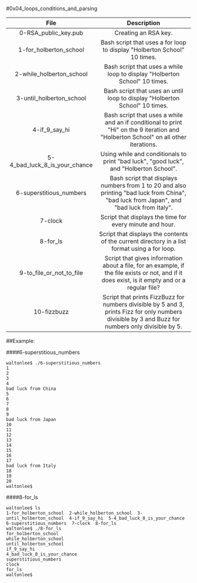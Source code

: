 #0x04_loops_conditions_and_parsing

|		 File				|		   Description			    |
| :-----------------------------------------: | :-----------------------------------------------: |
| 	 0-RSA_public_key.pub		        | Creating an RSA key. |
|	 1-for_holberton_school		        | Bash script that uses a for loop to display "Holberton School" 10 times. |
|	 2-while_holberton_school		| Bash script that uses a while loop to display "Holberton School" 10 times. |
|	 3-until_holberton_school		| Bash script that uses an until loop to display "Holberton School" 10 times. |
|	 4-if_9_say_hi				| Bash script that uses a while and an if conditional to print "Hi" on the 9 iteration and "Holberton School" on all other iterations. |
|	 5-4_bad_luck_8_is_your_chance		| Using while and conditionals to print "bad luck", "good luck", and "Holberton School". |
|	 6-superstitious_numbers		| Bash script that displays numbers from 1 to 20 and also printing "bad luck from China", "bad luck from Japan", and "bad luck from Italy". |
|	 7-clock				| Script that displays the time for every minute and hour. |
|	 8-for_ls				| Script that displays the contents of the current directory in a list format using a for loop. |
|	 9-to_file_or_not_to_file		| Script that gives information about a file, for an example, if the file exists or not, and if it does exist, is it empty and or a regular file? |
|	 10-fizzbuzz				| Script that prints FizzBuzz for numbers divisible by 5 and 3, prints Fizz for only numbers divisible by 3 and Buzz for numbers only divisible by 5. |


##Example:

####6-superstitious_numbers
```
waltonlee$ ./6-superstitious_numbers
1
2
3
4
bad luck from China
5
6
7
8
9
bad luck from Japan
10
11
12
13
14
15
16
17
bad luck from Italy
18
19
20
waltonlee$ 
```
####8-for_ls
```
waltonlee$ ls
1-for_holberton_school  2-while_holberton_school  3-until_holberton_school  4-if_9_say_hi  5-4_bad_luck_8_is_your_chance  6-superstitious_numbers  7-clock  8-for_ls
waltonlee$ ./8-for_ls
for_holberton_school
while_holberton_school
until_holberton_school
if_9_say_hi
4_bad_luck_8_is_your_chance
superstitious_numbers
clock
for_ls
waltonlee$ 
```
